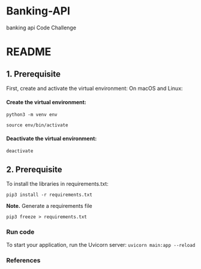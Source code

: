 # Banking-API
banking api Code Challenge

# README #

## 1. Prerequisite

First, create and activate the virtual environment: On macOS and Linux:
#### Create the virtual environment:
```python3 -m venv env```

```source env/bin/activate```

#### Deactivate the virtual environment:

```deactivate```

## 2. Prerequisite
To install the libraries in requirements.txt:

```pip3 install -r requirements.txt```


**Note.** Generate a requirements file

```pip3 freeze > requirements.txt```

### Run code
To start your application, run the Uvicorn server: ``` uvicorn main:app --reload  ```

### References
